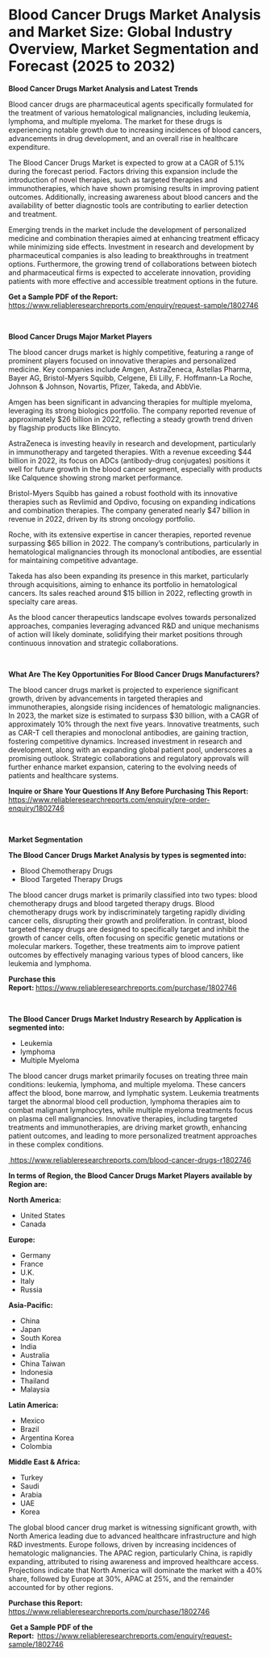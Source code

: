 <p><h1>Blood Cancer Drugs Market Analysis and Market Size: Global Industry Overview, Market Segmentation and Forecast (2025 to 2032)</h1></p><p><strong>Blood Cancer Drugs Market Analysis and Latest Trends</strong></p>
<p><p>Blood cancer drugs are pharmaceutical agents specifically formulated for the treatment of various hematological malignancies, including leukemia, lymphoma, and multiple myeloma. The market for these drugs is experiencing notable growth due to increasing incidences of blood cancers, advancements in drug development, and an overall rise in healthcare expenditure.</p><p>The Blood Cancer Drugs Market is expected to grow at a CAGR of 5.1% during the forecast period. Factors driving this expansion include the introduction of novel therapies, such as targeted therapies and immunotherapies, which have shown promising results in improving patient outcomes. Additionally, increasing awareness about blood cancers and the availability of better diagnostic tools are contributing to earlier detection and treatment.</p><p>Emerging trends in the market include the development of personalized medicine and combination therapies aimed at enhancing treatment efficacy while minimizing side effects. Investment in research and development by pharmaceutical companies is also leading to breakthroughs in treatment options. Furthermore, the growing trend of collaborations between biotech and pharmaceutical firms is expected to accelerate innovation, providing patients with more effective and accessible treatment options in the future.</p></p>
<p><strong>Get a Sample PDF of the Report:&nbsp;</strong> <a href="https://www.reliableresearchreports.com/enquiry/request-sample/1802746?utm_campaign=3519&utm_medium=2&utm_source=Github&utm_content=ia&utm_term=19042025&utm_id=blood-cancer-drugs">https://www.reliableresearchreports.com/enquiry/request-sample/1802746</a></p>
<p>&nbsp;</p>
<p><strong>Blood Cancer Drugs Major Market Players</strong></p>
<p><p>The blood cancer drugs market is highly competitive, featuring a range of prominent players focused on innovative therapies and personalized medicine. Key companies include Amgen, AstraZeneca, Astellas Pharma, Bayer AG, Bristol-Myers Squibb, Celgene, Eli Lilly, F. Hoffmann-La Roche, Johnson & Johnson, Novartis, Pfizer, Takeda, and AbbVie.</p><p>Amgen has been significant in advancing therapies for multiple myeloma, leveraging its strong biologics portfolio. The company reported revenue of approximately $26 billion in 2022, reflecting a steady growth trend driven by flagship products like Blincyto.</p><p>AstraZeneca is investing heavily in research and development, particularly in immunotherapy and targeted therapies. With a revenue exceeding $44 billion in 2022, its focus on ADCs (antibody-drug conjugates) positions it well for future growth in the blood cancer segment, especially with products like Calquence showing strong market performance.</p><p>Bristol-Myers Squibb has gained a robust foothold with its innovative therapies such as Revlimid and Opdivo, focusing on expanding indications and combination therapies. The company generated nearly $47 billion in revenue in 2022, driven by its strong oncology portfolio.</p><p>Roche, with its extensive expertise in cancer therapies, reported revenue surpassing $65 billion in 2022. The company’s contributions, particularly in hematological malignancies through its monoclonal antibodies, are essential for maintaining competitive advantage.</p><p>Takeda has also been expanding its presence in this market, particularly through acquisitions, aiming to enhance its portfolio in hematological cancers. Its sales reached around $15 billion in 2022, reflecting growth in specialty care areas.</p><p>As the blood cancer therapeutics landscape evolves towards personalized approaches, companies leveraging advanced R&D and unique mechanisms of action will likely dominate, solidifying their market positions through continuous innovation and strategic collaborations.</p></p>
<p>&nbsp;</p>
<p><strong>What Are The Key Opportunities For Blood Cancer Drugs Manufacturers?</strong></p>
<p><p>The blood cancer drugs market is projected to experience significant growth, driven by advancements in targeted therapies and immunotherapies, alongside rising incidences of hematologic malignancies. In 2023, the market size is estimated to surpass $30 billion, with a CAGR of approximately 10% through the next five years. Innovative treatments, such as CAR-T cell therapies and monoclonal antibodies, are gaining traction, fostering competitive dynamics. Increased investment in research and development, along with an expanding global patient pool, underscores a promising outlook. Strategic collaborations and regulatory approvals will further enhance market expansion, catering to the evolving needs of patients and healthcare systems.</p></p>
<p><strong>Inquire or Share Your Questions If Any Before Purchasing This Report:</strong> <a href="https://www.reliableresearchreports.com/enquiry/pre-order-enquiry/1802746?utm_campaign=3519&utm_medium=2&utm_source=Github&utm_content=ia&utm_term=19042025&utm_id=blood-cancer-drugs">https://www.reliableresearchreports.com/enquiry/pre-order-enquiry/1802746</a></p>
<p>&nbsp;</p>
<p><strong>Market Segmentation</strong></p>
<p><strong>The Blood Cancer Drugs Market Analysis by types is segmented into:</strong></p>
<p><ul><li>Blood Chemotherapy Drugs</li><li>Blood Targeted Therapy Drugs</li></ul></p>
<p><p>The blood cancer drugs market is primarily classified into two types: blood chemotherapy drugs and blood targeted therapy drugs. Blood chemotherapy drugs work by indiscriminately targeting rapidly dividing cancer cells, disrupting their growth and proliferation. In contrast, blood targeted therapy drugs are designed to specifically target and inhibit the growth of cancer cells, often focusing on specific genetic mutations or molecular markers. Together, these treatments aim to improve patient outcomes by effectively managing various types of blood cancers, like leukemia and lymphoma.</p></p>
<p><strong>Purchase this Report:&nbsp;</strong><a href="https://www.reliableresearchreports.com/purchase/1802746?utm_campaign=3519&utm_medium=2&utm_source=Github&utm_content=ia&utm_term=19042025&utm_id=blood-cancer-drugs">https://www.reliableresearchreports.com/purchase/1802746</a></p>
<p>&nbsp;</p>
<p><strong>The Blood Cancer Drugs Market Industry Research by Application is segmented into:</strong></p>
<p><ul><li>Leukemia</li><li>lymphoma</li><li>Multiple Myeloma</li></ul></p>
<p><p>The blood cancer drugs market primarily focuses on treating three main conditions: leukemia, lymphoma, and multiple myeloma. These cancers affect the blood, bone marrow, and lymphatic system. Leukemia treatments target the abnormal blood cell production, lymphoma therapies aim to combat malignant lymphocytes, while multiple myeloma treatments focus on plasma cell malignancies. Innovative therapies, including targeted treatments and immunotherapies, are driving market growth, enhancing patient outcomes, and leading to more personalized treatment approaches in these complex conditions.</p></p>
<p><a href="https://www.reliableresearchreports.com/blood-cancer-drugs-r1802746?utm_campaign=3519&utm_medium=2&utm_source=Github&utm_content=ia&utm_term=19042025&utm_id=blood-cancer-drugs">&nbsp;https://www.reliableresearchreports.com/blood-cancer-drugs-r1802746</a></p>
<p><strong>In terms of Region, the Blood Cancer Drugs Market Players available by Region are:</strong></p>
<p>
    <p> <strong> North America: </strong>
        <ul>
            <li>United States</li>
            <li>Canada</li>
        </ul>
        </p> 
    <p> <strong> Europe: </strong>
        <ul>
            <li>Germany</li>
            <li>France</li>
            <li>U.K.</li>
            <li>Italy</li>
            <li>Russia</li>
        </ul>
        </p> 
    <p> <strong> Asia-Pacific: </strong>
        <ul>
            <li>China</li>
            <li>Japan</li>
            <li>South Korea</li>
            <li>India</li>
            <li>Australia</li>
            <li>China Taiwan</li>
            <li>Indonesia</li>
            <li>Thailand</li>
            <li>Malaysia</li>
        </ul>
        </p> 
    <p> <strong> Latin America: </strong>
        <ul>
            <li>Mexico</li>
            <li>Brazil</li>
            <li>Argentina Korea</li>
            <li>Colombia</li>
        </ul>
        </p> 
    <p> <strong> Middle East & Africa: </strong>
        <ul>
            <li>Turkey</li>
            <li>Saudi</li>
            <li>Arabia</li>
            <li>UAE</li>
            <li>Korea</li>
        </ul>
    </p>
    </p>
<p><p>The global blood cancer drug market is witnessing significant growth, with North America leading due to advanced healthcare infrastructure and high R&D investments. Europe follows, driven by increasing incidences of hematologic malignancies. The APAC region, particularly China, is rapidly expanding, attributed to rising awareness and improved healthcare access. Projections indicate that North America will dominate the market with a 40% share, followed by Europe at 30%, APAC at 25%, and the remainder accounted for by other regions.</p></p>
<p><strong>Purchase this Report: </strong><a href="https://www.reliableresearchreports.com/purchase/1802746?utm_campaign=3519&utm_medium=2&utm_source=Github&utm_content=ia&utm_term=19042025&utm_id=blood-cancer-drugs">https://www.reliableresearchreports.com/purchase/1802746</a></p>
<p>&nbsp;<strong>Get a Sample PDF of the Report:&nbsp;&nbsp;</strong><a href="https://www.reliableresearchreports.com/enquiry/request-sample/1802746?utm_campaign=3519&utm_medium=2&utm_source=Github&utm_content=ia&utm_term=19042025&utm_id=blood-cancer-drugs">https://www.reliableresearchreports.com/enquiry/request-sample/1802746</a></p>
<p><strong></strong></p>
<p><p></p><p></p><p></p></p>